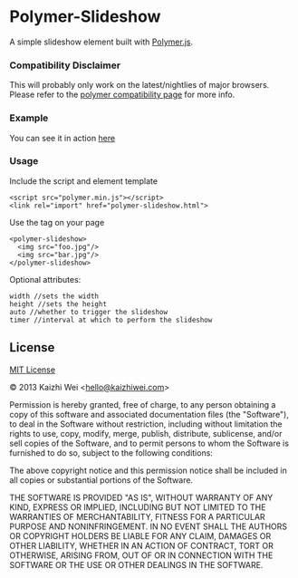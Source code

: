 # Polymer-Slideshow

A simple slideshow element built with [Polymer.js](http://www.polymer-project.org/).

### Compatibility Disclaimer
This will probably only work on the latest/nightlies of major browsers. Please refer to the [polymer compatibility page](http://www.polymer-project.org/compatibility.html) for more info.

### Example

You can see it in action [here](http://etc.kaizhiwei.com/polymer-slideshow/)

### Usage

Include the script and element template

	<script src="polymer.min.js"></script>
    <link rel="import" href="polymer-slideshow.html">

Use the tag on your page
	
	<polymer-slideshow>
      <img src="foo.jpg"/>
      <img src="bar.jpg"/>
    </polymer-slideshow>
    
Optional attributes:
	
	width //sets the width
	height //sets the height
	auto //whether to trigger the slideshow
	timer //interval at which to perform the slideshow
	


License
-------

[MIT License](http://www.opensource.org/licenses/mit-license.php)

&copy; 2013 Kaizhi Wei &lt;hello@kaizhiwei.com&gt;

Permission is hereby granted, free of charge, to any person obtaining a copy of this software and associated documentation files (the "Software"), to deal in the Software without restriction, including without limitation the rights to use, copy, modify, merge, publish, distribute, sublicense, and/or sell copies of the Software, and to permit persons to whom the Software is furnished to do so, subject to the following conditions:

The above copyright notice and this permission notice shall be included in all copies or substantial portions of the Software.

THE SOFTWARE IS PROVIDED "AS IS", WITHOUT WARRANTY OF ANY KIND, EXPRESS OR IMPLIED, INCLUDING BUT NOT LIMITED TO THE WARRANTIES OF MERCHANTABILITY, FITNESS FOR A PARTICULAR PURPOSE AND NONINFRINGEMENT. IN NO EVENT SHALL THE AUTHORS OR COPYRIGHT HOLDERS BE LIABLE FOR ANY CLAIM, DAMAGES OR OTHER LIABILITY, WHETHER IN AN ACTION OF CONTRACT, TORT OR OTHERWISE, ARISING FROM, OUT OF OR IN CONNECTION WITH THE SOFTWARE OR THE USE OR OTHER DEALINGS IN THE SOFTWARE.